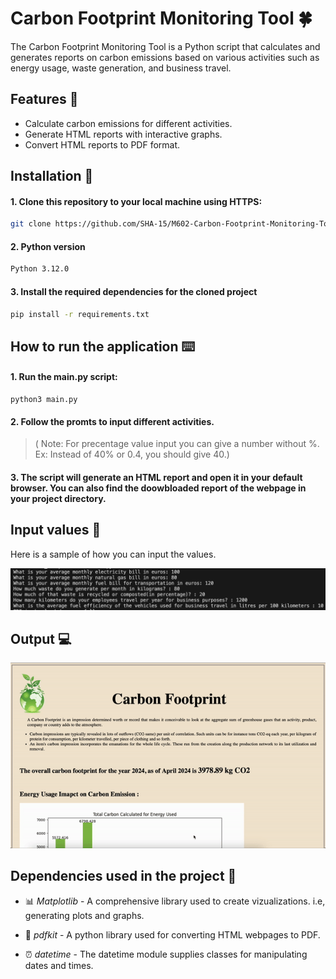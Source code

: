 # Carbon Footprint Monitoring Tool 🍀

The Carbon Footprint Monitoring Tool is a Python script that calculates and generates reports on carbon emissions based on various activities such as energy usage, waste generation, and business travel.

## Features 🔑

* Calculate carbon emissions for different activities.
* Generate HTML reports with interactive graphs.
* Convert HTML reports to PDF format.

## Installation 💾
#### 1. Clone this repository to your local machine using HTTPS:
```bash
git clone https://github.com/SHA-15/M602-Carbon-Footprint-Monitoring-Tool.git
```
#### 2. Python version 
```bash
Python 3.12.0
```
#### 3. Install the required dependencies for the cloned project 
```bash
pip install -r requirements.txt
```

## How to run the application ⌨️
 ####  1. Run the main.py script:
 ```bash💾💾
 python3 main.py
 ```
 
 ####  2. Follow the promts to input different activities. 
  > ( Note: For precentage value input you can give a number without %. Ex: Instead of 40% or 0.4, you should give 40.)

 #### 3. The script will generate an HTML report and open it in your default browser. You can also find the doowbloaded report of the webpage in your project directory.

## Input values 🔢
Here is a sample of how you can input the values.

![Output of the Apllication](Images/output.png)

## Output 💻

![Output of the Apllication](Images/output_recording.gif)

 ## Dependencies used in the project 💉
  * 📊 *Matplotlib* - A comprehensive library used to create vizualizations. i.e, generating plots and graphs.

  * 📑 *pdfkit* - A python library used for converting HTML webpages to PDF.

  * ⏰ *datetime* - The datetime module supplies classes for manipulating dates and times.












